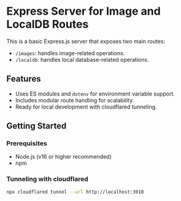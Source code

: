 # Express Server for Image and LocalDB Routes

This is a basic Express.js server that exposes two main routes:
- `/images`: handles image-related operations.
- `/localdb`: handles local database-related operations.

## Features

- Uses ES modules and `dotenv` for environment variable support.
- Includes modular route handling for scalability.
- Ready for local development with cloudflared tunneling.

## Getting Started

### Prerequisites

- Node.js (v16 or higher recommended)
- npm

### Tunneling with cloudflared
```bash
npx cloudflared tunnel --url http://localhost:3010
```
